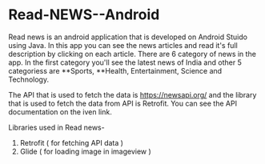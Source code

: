 # Read-NEWS--Android

Read news is an android application that is developed on Android Stuido using Java. In this app you can see the news articles and read it's full description by clicking on each article. There are 6 category of news in the app. In the first category you'll see the latest news of India and other 5 categoriess are **Sports, **Health, Entertainment, Science and Technology.

The API that is used to fetch the data is https://newsapi.org/ and the library that is used to fetch the data from API is Retrofit. You can see the API documentation on the iven link.

Libraries used in Read news-

1) Retrofit ( for fetching API data )
2) Glide ( for loading image in imageview )

